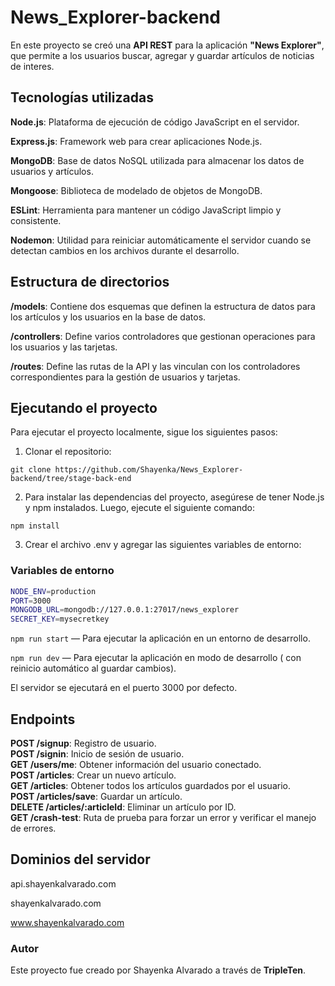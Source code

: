 # News_Explorer-backend
En este proyecto se creó una **API REST** para la aplicación **"News Explorer"**, que permite a los usuarios buscar, agregar y guardar artículos de noticias de interes.

## Tecnologías utilizadas
**Node.js**: Plataforma de ejecución de código JavaScript en el servidor.

**Express.js**: Framework web para crear aplicaciones Node.js.

**MongoDB**: Base de datos NoSQL utilizada para almacenar los datos de usuarios y artículos.

**Mongoose**: Biblioteca de modelado de objetos de MongoDB.

**ESLint**: Herramienta para mantener un código JavaScript limpio y consistente.

**Nodemon**: Utilidad para reiniciar automáticamente el servidor cuando se detectan cambios en los archivos durante el desarrollo.

## Estructura de directorios
**/models**: Contiene dos esquemas que definen la estructura de datos para los artículos y los usuarios en la base de datos.

**/controllers**: Define varios controladores que gestionan operaciones para los usuarios y las tarjetas.

**/routes**: Define las rutas de la API y las vinculan con los controladores correspondientes para la gestión de usuarios y tarjetas.

## Ejecutando el proyecto
Para ejecutar el proyecto localmente, sigue los siguientes pasos:

1. Clonar el repositorio:

`git clone https://github.com/Shayenka/News_Explorer-backend/tree/stage-back-end`

2. Para instalar las dependencias del proyecto, asegúrese de tener Node.js y npm instalados. Luego, ejecute el siguiente comando:

`npm install`

3. Crear el archivo .env y agregar las siguientes variables de entorno:
### Variables de entorno
```bash
NODE_ENV=production
PORT=3000
MONGODB_URL=mongodb://127.0.0.1:27017/news_explorer
SECRET_KEY=mysecretkey
```
  
`npm run start` — Para ejecutar la aplicación en un entorno de desarrollo.  
  
`npm run dev` — Para ejecutar la aplicación en modo de desarrollo ( con reinicio automático al guardar cambios).  

El servidor se ejecutará en el puerto 3000 por defecto.

## Endpoints
**POST /signup**: Registro de usuario.\
**POST /signin**: Inicio de sesión de usuario.\
**GET /users/me**: Obtener información del usuario conectado.\
**POST /articles**: Crear un nuevo artículo.\
**GET /articles**: Obtener todos los artículos guardados por el usuario.\
**POST /articles/save**: Guardar un artículo.\
**DELETE /articles/:articleId**: Eliminar un artículo por ID.\
**GET /crash-test**: Ruta de prueba para forzar un error y verificar el manejo de errores.

## Dominios del servidor

api.shayenkalvarado.com

shayenkalvarado.com

www.shayenkalvarado.com

### Autor
Este proyecto fue creado por Shayenka Alvarado a través de **TripleTen**.















